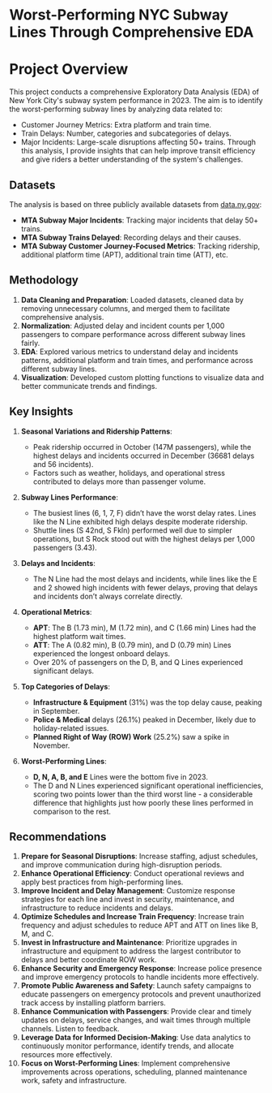 # Worst-Performing NYC Subway Lines Through Comprehensive EDA

# Project Overview
This project conducts a comprehensive Exploratory Data Analysis (EDA) of New York City's subway system performance in 2023. The aim is to identify the worst-performing subway lines by analyzing data related to:
- Customer Journey Metrics: Extra platform and train time.
- Train Delays: Number, categories and subcategories of delays.
- Major Incidents: Large-scale disruptions affecting 50+ trains.
Through this analysis, I provide insights that can help improve transit efficiency and give riders a better understanding of the system's challenges.

## Datasets
The analysis is based on three publicly available datasets from [data.ny.gov](https://data.ny.gov):
- **MTA Subway Major Incidents**: Tracking major incidents that delay 50+ trains.
- **MTA Subway Trains Delayed**: Recording delays and their causes.
- **MTA Subway Customer Journey-Focused Metrics**: Tracking ridership, additional platform time (APT), additional train time (ATT), etc.

## Methodology
1. **Data Cleaning and Preparation**: Loaded datasets, cleaned data by removing unnecessary columns, and merged them to facilitate comprehensive analysis.
2. **Normalization**: Adjusted delay and incident counts per 1,000 passengers to compare performance across different subway lines fairly.
3. **EDA**: Explored various metrics to understand delay and incidents patterns, additional platform and train times, and performance across different subway lines.
4. **Visualization**: Developed custom plotting functions to visualize data and better communicate trends and findings.

## Key Insights
1. **Seasonal Variations and Ridership Patterns**: 
   - Peak ridership occurred in October (147M passengers), while the highest delays and incidents occurred in December (36681 delays and 56 incidents).
   - Factors such as weather, holidays, and operational stress contributed to delays more than passenger volume.

2. **Subway Lines Performance**:
   - The busiest lines (6, 1, 7, F) didn’t have the worst delay rates. Lines like the N Line exhibited high delays despite moderate ridership.
   - Shuttle lines (S 42nd, S Fkln) performed well due to simpler operations, but S Rock stood out with the highest delays per 1,000 passengers (3.43).

3. **Delays and Incidents**:
   - The N Line had the most delays and incidents, while lines like the E and 2 showed high incidents with fewer delays, proving that delays and incidents don’t always correlate directly.

4. **Operational Metrics**:
   - **APT**: The B (1.73 min), M (1.72 min), and C (1.66 min) Lines had the highest platform wait times.
   - **ATT**: The A (0.82 min), B (0.79 min), and D (0.79 min) Lines experienced the longest onboard delays.
   - Over 20% of passengers on the D, B, and Q Lines experienced significant delays.

5. **Top Categories of Delays**:
   - **Infrastructure & Equipment** (31%) was the top delay cause, peaking in September.
   - **Police & Medical** delays (26.1%) peaked in December, likely due to holiday-related issues.
   - **Planned Right of Way (ROW) Work** (25.2%) saw a spike in November.

6. **Worst-Performing Lines**:
   - **D, N, A, B, and E** Lines were the bottom five in 2023.
   - The D and N Lines experienced significant operational inefficiencies, scoring two points lower than the third worst line - a considerable difference that highlights just how poorly these lines performed in comparison to the rest.

## Recommendations
1. **Prepare for Seasonal Disruptions**: Increase staffing, adjust schedules, and improve communication during high-disruption periods.
2. **Enhance Operational Efficiency**: Conduct operational reviews and apply best practices from high-performing lines.
3. **Improve Incident and Delay Management**: Customize response strategies for each line and invest in security, maintenance, and infrastructure to reduce incidents and delays.
4. **Optimize Schedules and Increase Train Frequency**: Increase train frequency and adjust schedules to reduce APT and ATT on lines like B, M, and C.
5. **Invest in Infrastructure and Maintenance**: Prioritize upgrades in infrastructure and equipment to address the largest contributor to delays and better coordinate ROW work.
6. **Enhance Security and Emergency Response**: Increase police presence and improve emergency protocols to handle incidents more effectively.
7. **Promote Public Awareness and Safety**: Launch safety campaigns to educate passengers on emergency protocols and prevent unauthorized track access by installing platform barriers.
8. **Enhance Communication with Passengers**: Provide clear and timely updates on delays, service changes, and wait times through multiple channels. Listen to feedback.
9. **Leverage Data for Informed Decision-Making**: Use data analytics to continuously monitor performance, identify trends, and allocate resources more effectively.
10. **Focus on Worst-Performing Lines**: Implement comprehensive improvements across operations, scheduling, planned maintenance work, safety and infrastructure.
